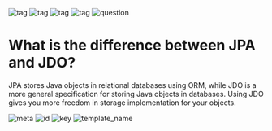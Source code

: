 ![tag](https://img.shields.io/badge/language-java-red.svg)     ![tag](https://img.shields.io/badge/level-L2-green.svg)     ![tag](https://img.shields.io/badge/topic-JPA-green.svg)      ![tag](https://img.shields.io/badge/locale-en-green.svg)     ![question](https://img.shields.io/badge/-question-grey.svg) 

# What is the difference between JPA and JDO?
> 
JPA stores Java objects in relational databases using ORM, while JDO is a more general specification for storing Java objects in databases. Using JDO gives you more freedom in storage implementation for your objects.

![meta](https://img.shields.io/badge/_meta-red.svg)    ![id](https://img.shields.io/badge/_id-null-red.svg)    ![key](https://img.shields.io/badge/key-733fcb570a9f49c498cff7dba0541e0a-yellow.svg)    ![template_name](https://img.shields.io/badge/simple_question-v.0.1-yellow.svg)
